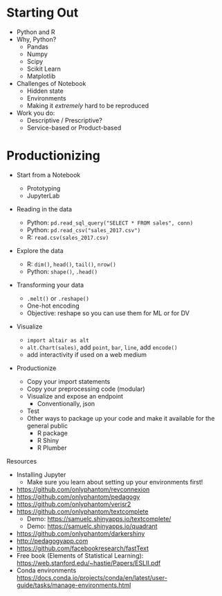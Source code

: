 # Starting Out
- Python and R
- Why, Python?
    - Pandas
    - Numpy
    - Scipy
    - Scikit Learn
    - Matplotlib
- Challenges of Notebook
    - Hidden state
    - Environments
    - Making it _extremely_ hard to be reproduced
- Work you do:
    - Descriptive / Prescriptive?
    - Service-based or Product-based

# Productionizing
- Start from a Notebook
    - Prototyping
    - JupyterLab

- Reading in the data
    - Python: `pd.read_sql_query("SELECT * FROM sales", conn)`
    - Python: `pd.read_csv("sales_2017.csv")`
    - R: `read.csv(sales_2017.csv)`

- Explore the data
    - R: `dim()`, `head()`, `tail()`, `nrow()`
    - Python: `shape()`, `.head()`

- Transforming your data
    - `.melt()` or `.reshape()`
    - One-hot encoding
    - Objective: reshape so you can use them for ML or for DV

- Visualize 
    - `import altair as alt`
    - `alt.Chart(sales)`, add `point`, `bar`, `line`, add `encode()`
    - add interactivity if used on a web medium

- Productionize
    - Copy your import statements
    - Copy your preprocessing code (modular)
    - Visualize and expose an endpoint
        - Conventionally, json
    - Test
    - Other ways to package up your code and make it available for the general public
        - R package
        - R Shiny
        - R Plumber 

Resources
- Installing Jupyter
    - Make sure you learn about setting up your environments first!
- https://github.com/onlyphantom/revconnexion
- https://github.com/onlyphantom/pedagogy
- https://github.com/onlyphantom/verisr2
- https://github.com/onlyphantom/textcomplete
    - Demo: https://samuelc.shinyapps.io/textcomplete/
    - Demo: https://samuelc.shinyapps.io/quadrant
- https://github.com/onlyphantom/darkershiny
- http://pedagogyapp.com
- https://github.com/facebookresearch/fastText
- Free book (Elements of Statistical Learning):
    https://web.stanford.edu/~hastie/Papers/ESLII.pdf
- Conda environments
    https://docs.conda.io/projects/conda/en/latest/user-guide/tasks/manage-environments.html
